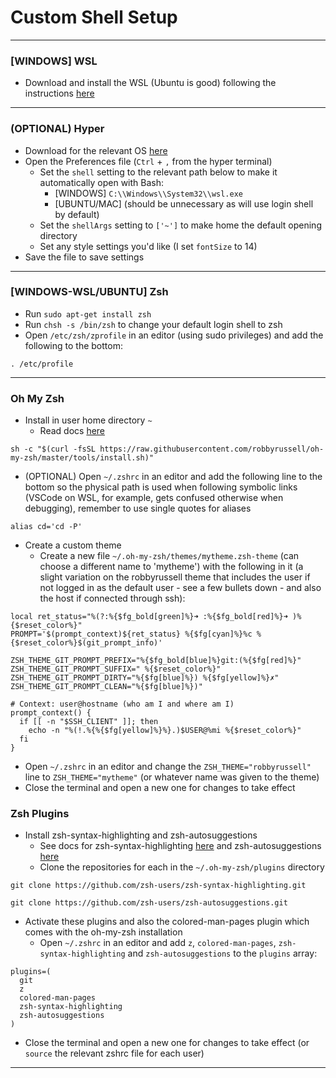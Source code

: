 # Custom Shell Setup

---

### [WINDOWS] WSL
* Download and install the WSL (Ubuntu is good) following the instructions [here](https://msdn.microsoft.com/en-au/commandline/wsl/install_guide)

---

### (OPTIONAL) Hyper
* Download for the relevant OS [here](https://hyper.is)
* Open the Preferences file (`Ctrl` + `,` from the hyper terminal)
  * Set the `shell` setting to the relevant path below to make it automatically open with Bash:
    * [WINDOWS] `C:\\Windows\\System32\\wsl.exe`
    * [UBUNTU/MAC] (should be unnecessary as will use login shell by default)
  * Set the `shellArgs` setting to `['~']` to make home the default opening directory
  * Set any style settings you'd like (I set `fontSize` to 14)
* Save the file to save settings

---

### [WINDOWS-WSL/UBUNTU] Zsh
* Run `sudo apt-get install zsh`
* Run `chsh -s /bin/zsh` to change your default login shell to zsh
* Open `/etc/zsh/zprofile` in an editor (using sudo privileges) and add the following to the bottom:
```
. /etc/profile
```

---

### Oh My Zsh
* Install in user home directory `~`
  * Read docs [here](https://github.com/robbyrussell/oh-my-zsh)
```
sh -c "$(curl -fsSL https://raw.githubusercontent.com/robbyrussell/oh-my-zsh/master/tools/install.sh)"
```
* (OPTIONAL) Open `~/.zshrc` in an editor and add the following line to the bottom so the physical path is used when following symbolic links (VSCode on WSL, for example, gets confused otherwise when debugging), remember to use single quotes for aliases
```
alias cd='cd -P'
```
* Create a custom theme
  * Create a new file `~/.oh-my-zsh/themes/mytheme.zsh-theme` (can choose a different name to 'mytheme') with the following in it (a slight variation on the robbyrussell theme that includes the user if not logged in as the default user - see a few bullets down - and also the host if connected through ssh):
```
local ret_status="%(?:%{$fg_bold[green]%}➜ :%{$fg_bold[red]%}➜ )%{$reset_color%}"
PROMPT='$(prompt_context)${ret_status} %{$fg[cyan]%}%c %{$reset_color%}$(git_prompt_info)'

ZSH_THEME_GIT_PROMPT_PREFIX="%{$fg_bold[blue]%}git:(%{$fg[red]%}"
ZSH_THEME_GIT_PROMPT_SUFFIX=" %{$reset_color%}"
ZSH_THEME_GIT_PROMPT_DIRTY="%{$fg[blue]%}) %{$fg[yellow]%}✗"
ZSH_THEME_GIT_PROMPT_CLEAN="%{$fg[blue]%})"

# Context: user@hostname (who am I and where am I)
prompt_context() {
  if [[ -n "$SSH_CLIENT" ]]; then
    echo -n "%(!.%{%{$fg[yellow]%}%}.)$USER@%mi %{$reset_color%}"
  fi
}
```
* Open `~/.zshrc` in an editor and change the `ZSH_THEME="robbyrussell"` line to `ZSH_THEME="mytheme"` (or whatever name was given to the theme)
* Close the terminal and open a new one for changes to take effect

### Zsh Plugins
* Install zsh-syntax-highlighting and zsh-autosuggestions
  * See docs for zsh-syntax-highlighting [here](https://github.com/zsh-users/zsh-syntax-highlighting) and zsh-autosuggestions [here](https://github.com/zsh-users/zsh-autosuggestions)
  * Clone the repositories for each in the `~/.oh-my-zsh/plugins` directory
```
git clone https://github.com/zsh-users/zsh-syntax-highlighting.git
```
```
git clone https://github.com/zsh-users/zsh-autosuggestions.git
```
* Activate these plugins and also the colored-man-pages plugin which comes with the oh-my-zsh installation
  * Open `~/.zshrc` in an editor and add `z`, `colored-man-pages`, `zsh-syntax-highlighting` and `zsh-autosuggestions` to the `plugins` array:
```
plugins=(
  git
  z
  colored-man-pages
  zsh-syntax-highlighting
  zsh-autosuggestions
)
```
* Close the terminal and open a new one for changes to take effect (or `source` the relevant zshrc file for each user)

---
